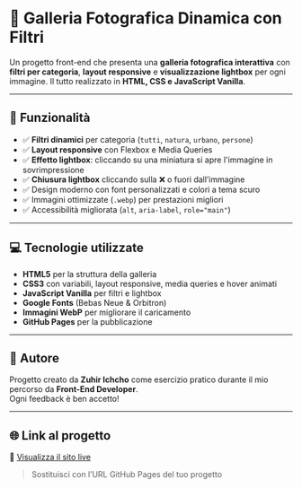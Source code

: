 # 📸 Galleria Fotografica Dinamica con Filtri

Un progetto front-end che presenta una **galleria fotografica interattiva** con **filtri per categoria**, **layout responsive** e **visualizzazione lightbox** per ogni immagine. Il tutto realizzato in **HTML, CSS e JavaScript Vanilla**.

---

## 🚀 Funzionalità

- ✅ **Filtri dinamici** per categoria (`tutti`, `natura`, `urbano`, `persone`)
- ✅ **Layout responsive** con Flexbox e Media Queries
- ✅ **Effetto lightbox**: cliccando su una miniatura si apre l'immagine in sovrimpressione
- ✅ **Chiusura lightbox** cliccando sulla ❌ o fuori dall’immagine
- ✅ Design moderno con font personalizzati e colori a tema scuro
- ✅ Immagini ottimizzate (`.webp`) per prestazioni migliori
- ✅ Accessibilità migliorata (`alt`, `aria-label`, `role="main"`)

---

## 💻 Tecnologie utilizzate

- **HTML5** per la struttura della galleria
- **CSS3** con variabili, layout responsive, media queries e hover animati
- **JavaScript Vanilla** per filtri e lightbox
- **Google Fonts** (Bebas Neue & Orbitron)
- **Immagini WebP** per migliorare il caricamento
- **GitHub Pages** per la pubblicazione

---

## 🧠 Autore

Progetto creato da **Zuhir Ichcho** come esercizio pratico durante il mio percorso da **Front-End Developer**.  
Ogni feedback è ben accetto!

---

## 🌐 Link al progetto

🔗 [Visualizza il sito live](https://tuo-username.github.io/nome-repository)
> Sostituisci con l’URL GitHub Pages del tuo progetto
